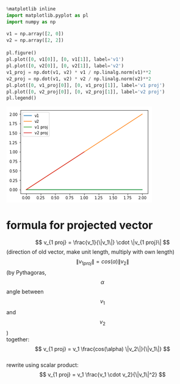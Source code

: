 

```python
%matplotlib inline
import matplotlib.pyplot as pl
import numpy as np
```


```python
v1 = np.array([2, 0])
v2 = np.array([2, 2])

pl.figure()
pl.plot([0, v1[0]], [0, v1[1]], label='v1')
pl.plot([0, v2[0]], [0, v2[1]], label='v2')
v1_proj = np.dot(v1, v2) * v1 / np.linalg.norm(v1)**2
v2_proj = np.dot(v1, v2) * v2 / np.linalg.norm(v2)**2
pl.plot([0, v1_proj[0]], [0, v1_proj[1]], label='v1 proj')
pl.plot([0, v2_proj[0]], [0, v2_proj[1]], label='v2 proj')
pl.legend()
```

![png](/_posts/images/Scalar-Product/scalar_product_1_1.png)


# formula for projected vector
$$ v_{1 proj} = \frac{v_1}{\|v_1\|} \cdot \|v_{1 proj}\| $$ (direction of old vector, make unit length, multiply with own length)  
$$ \|v_{1 proj}\| = cos(\alpha) \|v_2\| $$ (by Pythagoras, $$\alpha$$ angle between $$v_1$$ and $$v_2$$)  
together:  
$$ v_{1 proj} = v_1 \frac{cos(\alpha) \|v_2\|}{\|v_1\|} $$  
rewrite using scalar product:  
$$ v_{1 proj} = v_1 \frac{v_1 \cdot v_2}{\|v_1\|^2} $$
